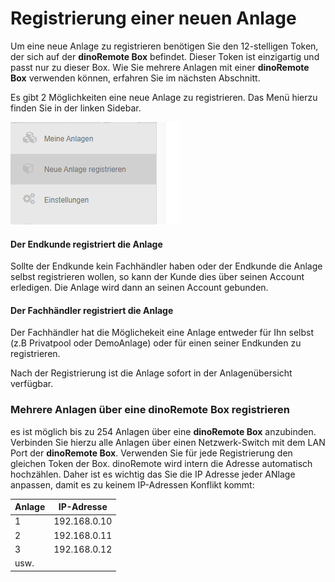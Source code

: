 # Registrierung einer neuen Anlage

Um eine neue Anlage zu registrieren benötigen Sie den 12-stelligen Token, der sich auf der **dinoRemote Box** befindet.
Dieser Token ist einzigartig und passt nur zu dieser Box. Wie Sie mehrere Anlagen mit einer **dinoRemote Box** verwenden können, erfahren Sie im nächsten Abschnitt.

Es gibt 2 Möglichkeiten eine neue Anlage zu registrieren. Das Menü hierzu finden Sie in der linken Sidebar.

![image alt text](assets/newSystem.png)

#### Der Endkunde registriert die Anlage
Sollte der Endkunde kein Fachhändler haben oder der Endkunde die Anlage selbst registrieren wollen, so kann der Kunde dies über seinen Account erledigen. Die Anlage wird dann an seinen Account gebunden.

#### Der Fachhändler registriert die Anlage  
Der Fachhändler hat die Möglichekeit eine Anlage entweder für Ihn selbst (z.B Privatpool oder DemoAnlage) oder für einen seiner Endkunden zu registrieren.

Nach der Registrierung ist die Anlage sofort in der Anlagenübersicht verfügbar.



### Mehrere Anlagen über eine dinoRemote Box registrieren

es ist möglich bis zu 254 Anlagen über eine **dinoRemote Box** anzubinden. Verbinden Sie hierzu alle Anlagen über einen Netzwerk-Switch mit dem LAN Port der **dinoRemote Box**.
Verwenden Sie für jede Registrierung den gleichen Token der Box.
dinoRemote wird intern die Adresse automatisch hochzählen. Daher ist es wichtig das Sie die IP Adresse jeder ANlage anpassen, damit es zu keinem IP-Adressen Konflikt kommt:  
  

| Anlage        | IP-Adresse    |
| ------------- |:-------------:|
| 1             | 192.168.0.10  |
| 2             | 192.168.0.11  |
| 3             | 192.168.0.12  |
| usw.          |               |
